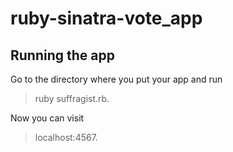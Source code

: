 # ruby-sinatra-vote_app

## Running the app
Go to the directory where you put your app and run 
> ruby suffragist.rb. 

Now you can visit 

> localhost:4567.
